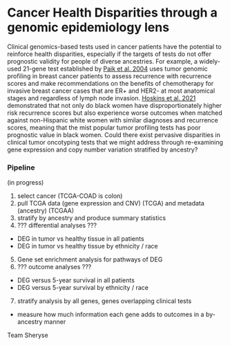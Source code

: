 # Cancer Health Disparities through a genomic epidemiology lens
Clinical genomics-based tests used in cancer patients have the potential to reinforce health disparities, especially if the targets of tests do not offer prognostic validity for people of diverse ancestries. For example, a widely-used 21-gene test established by [Paik et al. 2004](https://doi.org/10.1634/theoncologist.12-6-631) uses tumor genomic profiling in breast cancer patients to assess recurrence with recurrence scores and make recommendations on the benefits of chemotherapy for invasive breast cancer cases that are ER+ and HER2- at most anatomical stages and regardless of lymph node invasion. [Hoskins et al. 2021](https://doi.org/10.1001/jamaoncol.2020.7320) demonstrated that not only do black women have disproportionately higher risk recurrence scores but also experience worse outcomes when matched against non-Hispanic white women with similar diagnoses and recurrence scores, meaning that the mist popular tumor profiling tests has poor prognostic value in black women. Could there exist pervasive disparities in clinical tumor oncotyping tests that we might address through re-examining gene expression and copy number variation stratified by ancestry?

### Pipeline
(in progress)

1. select cancer (TCGA-COAD is colon)
2. pull TCGA data (gene expression and CNV) (TCGA) and metadata (ancestry) (TCGAA)
3. stratify by ancestry and produce summary statistics
4. ??? differential analyses ???
  * DEG in tumor vs healthy tissue in all patients
  * DEG in tumor vs healthy tissue by ethnicity / race
5. Gene set enrichment analysis for pathways of DEG
6. ??? outcome analyses ???
  * DEG versus 5-year survival in all patients
  * DEG versus 5-year survival by ethnicity / race
7. stratify analysis by all genes, genes overlapping clinical tests
  * measure how much information each gene adds to outcomes in a by-ancestry manner

Team
Sheryse
